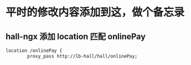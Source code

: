 # 平时的修改内容添加到这，做个备忘录

##  hall-ngx 添加 location 匹配 onlinePay
```markdown
location /onlinePay {
        proxy_pass http://lb-hall/hall/onlinePay;

```
